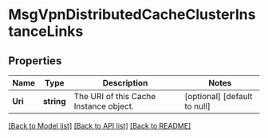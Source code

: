 # MsgVpnDistributedCacheClusterInstanceLinks

## Properties
Name | Type | Description | Notes
------------ | ------------- | ------------- | -------------
**Uri** | **string** | The URI of this Cache Instance object. | [optional] [default to null]

[[Back to Model list]](../README.md#documentation-for-models) [[Back to API list]](../README.md#documentation-for-api-endpoints) [[Back to README]](../README.md)

